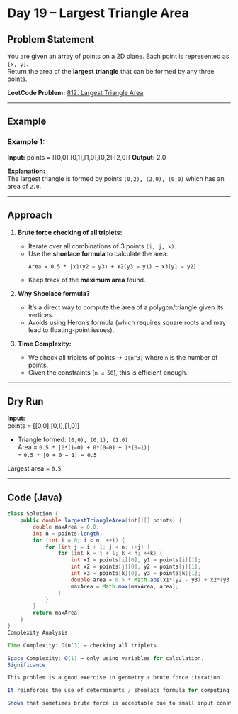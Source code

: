 # Day 19 – Largest Triangle Area

## Problem Statement
You are given an array of points on a 2D plane. Each point is represented as `[x, y]`.  
Return the area of the **largest triangle** that can be formed by any three points.

**LeetCode Problem:** [812. Largest Triangle Area](https://leetcode.com/problems/largest-triangle-area/)

---

## Example

### Example 1:
**Input:**
points = [[0,0],[0,1],[1,0],[0,2],[2,0]]
**Output:**
2.0

**Explanation:**  
The largest triangle is formed by points `(0,2), (2,0), (0,0)` which has an area of `2.0`.

---

## Approach

1. **Brute force checking of all triplets:**
   - Iterate over all combinations of 3 points `(i, j, k)`.
   - Use the **shoelace formula** to calculate the area:
     ```
     Area = 0.5 * |x1(y2 − y3) + x2(y3 − y1) + x3(y1 − y2)|
     ```
   - Keep track of the **maximum area** found.

2. **Why Shoelace formula?**
   - It’s a direct way to compute the area of a polygon/triangle given its vertices.
   - Avoids using Heron’s formula (which requires square roots and may lead to floating-point issues).

3. **Time Complexity:**
   - We check all triplets of points → `O(n^3)` where `n` is the number of points.
   - Given the constraints (`n ≤ 50`), this is efficient enough.

---

## Dry Run

**Input:**  
points = [[0,0],[0,1],[1,0]]

- Triangle formed: `(0,0), (0,1), (1,0)`  
  Area = `0.5 * |0*(1−0) + 0*(0−0) + 1*(0−1)|`  
  = `0.5 * |0 + 0 − 1| = 0.5`  

Largest area = `0.5`

---

## Code (Java)
```java
class Solution {
    public double largestTriangleArea(int[][] points) {
        double maxArea = 0.0;
        int n = points.length;
        for (int i = 0; i < n; ++i) {
            for (int j = i + 1; j < n; ++j) {
                for (int k = j + 1; k < n; ++k) {
                    int x1 = points[i][0], y1 = points[i][1];
                    int x2 = points[j][0], y2 = points[j][1];
                    int x3 = points[k][0], y3 = points[k][1];
                    double area = 0.5 * Math.abs(x1*(y2 - y3) + x2*(y3 - y1) + x3*(y1 - y2));
                    maxArea = Math.max(maxArea, area);
                }
            }
        }
        return maxArea;
    }
}
Complexity Analysis

Time Complexity: O(n^3) → checking all triplets.

Space Complexity: O(1) → only using variables for calculation.
Significance

This problem is a good exercise in geometry + brute force iteration.

It reinforces the use of determinants / shoelace formula for computing polygon areas.

Shows that sometimes brute force is acceptable due to small input constraints.